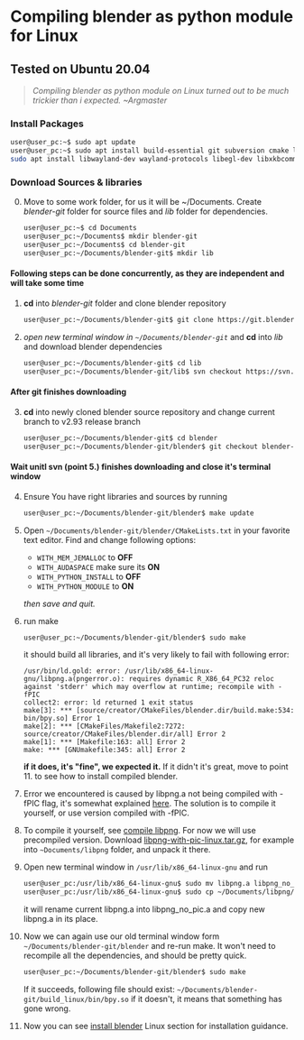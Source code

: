 # Compiling blender as python module for Linux
## Tested on Ubuntu 20.04

> *Compiling blender as python module on Linux turned out to be much trickier than i expected. ~Argmaster*

### Install Packages
```bash
user@user_pc:~$ sudo apt update
user@user_pc:~$ sudo apt install build-essential git subversion cmake libx11-dev libxxf86vm-dev libxcursor-dev libxi-dev libxrandr-dev libxinerama-dev libglew-dev
sudo apt install libwayland-dev wayland-protocols libegl-dev libxkbcommon-dev libdbus-1-dev linux-libc-dev
```
### Download Sources & libraries
0. Move to some work folder, for us it will be ~/Documents. Create *blender-git* folder for source files and *lib* folder for dependencies.
    ```bash
    user@user_pc:~$ cd Documents
    user@user_pc:~/Documents$ mkdir blender-git
    user@user_pc:~/Documents$ cd blender-git
    user@user_pc:~/Documents/blender-git$ mkdir lib
    ```
#### Following steps can be done concurrently, as they are independent and will take some time
1. **cd** into *blender-git* folder and clone blender repository
    ```bash
    user@user_pc:~/Documents/blender-git$ git clone https://git.blender.org/blender.git
    ```
2. *open new terminal window in `~/Documents/blender-git`* and **cd** into *lib* and download blender dependencies
    ```bash
    user@user_pc:~/Documents/blender-git$ cd lib
    user@user_pc:~/Documents/blender-git/lib$ svn checkout https://svn.blender.org/svnroot/bf-blender/tags/blender-2.93-release/lib/linux_centos7_x86_64
    ```
#### After git finishes downloading
3. **cd** into newly cloned blender source repository and change current branch to v2.93 release branch
    ```bash
    user@user_pc:~/Documents/blender-git$ cd blender
    user@user_pc:~/Documents/blender-git/blender$ git checkout blender-v2.93-release
    ```
#### Wait unitl svn (point 5.) finishes downloading and close it's terminal window

4. Ensure You have right libraries and sources by running
    ```bash
    user@user_pc:~/Documents/blender-git/blender$ make update
    ```
5. Open `~/Documents/blender-git/blender/CMakeLists.txt` in your favorite text editor. Find and change following options:
    - `WITH_MEM_JEMALLOC` to **OFF**
    - `WITH_AUDASPACE` make sure its **ON**
    - `WITH_PYTHON_INSTALL` to **OFF**
    - `WITH_PYTHON_MODULE` to **ON**

    *then save and quit.*
6. run make
    ```bash
    user@user_pc:~/Documents/blender-git/blender$ sudo make
    ```
    it should build all libraries, and it's very likely to fail with following error:
    ```
    /usr/bin/ld.gold: error: /usr/lib/x86_64-linux-gnu/libpng.a(pngerror.o): requires dynamic R_X86_64_PC32 reloc against 'stderr' which may overflow at runtime; recompile with -fPIC
    collect2: error: ld returned 1 exit status
    make[3]: *** [source/creator/CMakeFiles/blender.dir/build.make:534: bin/bpy.so] Error 1
    make[2]: *** [CMakeFiles/Makefile2:7272: source/creator/CMakeFiles/blender.dir/all] Error 2
    make[1]: *** [Makefile:163: all] Error 2
    make: *** [GNUmakefile:345: all] Error 2
    ```
    **if it does, it's "fine", we expected it.** If it didn't it's great, move to point 11. to see how to install compiled blender.
7. Error we encountered is caused by libpng.a not being compiled with -fPIC flag, it's somewhat explained [here](https://stackoverflow.com/questions/46980606/static-link-libpng-into-a-shared-library). The solution is to compile it yourself, or use version compiled with -fPIC.
8. To compile it yourself, see [compile libpng](https://github.com/Argmaster/pyr3/blob/main/doc/compile_libpng.md). For now we will use precompiled version. Download [libpng-with-pic-linux.tar.gz](https://github.com/Argmaster/pyr3/releases/tag/bpy-binaries), for example into `~Documents/libpng` folder, and unpack it there.
9. Open new terminal window in `/usr/lib/x86_64-linux-gnu` and run
    ```bash
    user@user_pc:/usr/lib/x86_64-linux-gnu$ sudo mv libpng.a libpng_no_pic.a
    user@user_pc:/usr/lib/x86_64-linux-gnu$ sudo cp ~/Documents/libpng/lib/libpng.a libpng.a
    ```
    it will rename current libpng.a into libpng_no_pic.a and copy new libpng.a in its place.
10. Now we can again use our old terminal window form `~/Documents/blender-git/blender` and re-run make. It won't need to recompile all the dependencies, and should be pretty quick.
    ```bash
    user@user_pc:~/Documents/blender-git/blender$ sudo make
    ```
    If it succeeds, following file should exist: `~/Documents/blender-git/build_linux/bin/bpy.so` if it doesn't, it means that something has gone wrong.
11. Now you can see [install blender](https://github.com/Argmaster/pyr3/blob/main/doc/install_blender.md) Linux section for installation guidance.

